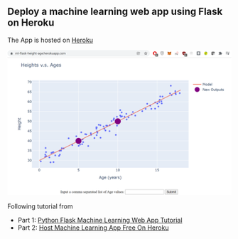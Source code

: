 ## Deploy a machine learning web app using Flask on Heroku

The App is hosted on [Heroku](https://ml-flask-height-age.herokuapp.com/)

![App in Heroku](app_screenshot.png)

Following tutorial from
- Part 1: [Python Flask Machine Learning Web App Tutorial](https://www.youtube.com/watch?v=qNF1HqBvpGE&t=0s)
- Part 2: [Host Machine Learning App Free On Heroku](https://www.youtube.com/watch?v=EwegW1LDIrg)
